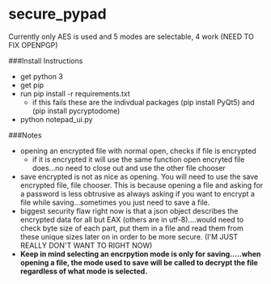 # secure_pypad

Currently only AES is used and 5 modes are selectable, 4 work (NEED TO FIX OPENPGP)

###Install Instructions

* get python 3
* get pip
* run pip install -r requirements.txt
  * if this fails these are the indivdual packages (pip install PyQt5) and (pip install pycryptodome)
* python notepad_ui.py

###Notes
* opening an encrypted file with normal open, checks if file is encrypted
  * if it is encrypted it will use the same function open encryted file does...no need to close out and use the other file chooser
* save encrypted is not as nice as opening. You will need to use the save encrypted file, file chooser. This is because opening a file and asking for a password is less obtrusive as always asking if you want to encrypt a file while saving...sometimes you just need to save a file.
* biggest security flaw right now is that a json object describes the encrypted data for all but EAX (others are in utf-8)....would need to check byte size of each part, put them in a file and read them from these unique sizes later on in order to be more secure. (I'M JUST REALLY DON'T WANT TO RIGHT NOW)
* **Keep in mind selecting an encrpytion mode is only for saving.....when opening a file, the mode used to save will be called to decrypt the file regardless of what mode is selected.**
